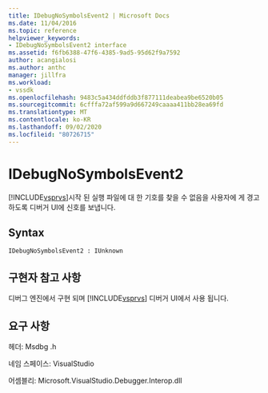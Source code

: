 ```yaml
---
title: IDebugNoSymbolsEvent2 | Microsoft Docs
ms.date: 11/04/2016
ms.topic: reference
helpviewer_keywords:
- IDebugNoSymbolsEvent2 interface
ms.assetid: f6fb6388-47f6-4385-9ad5-95d62f9a7592
author: acangialosi
ms.author: anthc
manager: jillfra
ms.workload:
- vssdk
ms.openlocfilehash: 9483c5a434ddfddb3f877111deabea9be6520b05
ms.sourcegitcommit: 6cfffa72af599a9d667249caaaa411bb28ea69fd
ms.translationtype: MT
ms.contentlocale: ko-KR
ms.lasthandoff: 09/02/2020
ms.locfileid: "80726715"
---
```

# <a name="idebugnosymbolsevent2"></a>IDebugNoSymbolsEvent2
[!INCLUDE[vsprvs](../../../code-quality/includes/vsprvs_md.md)]시작 된 실행 파일에 대 한 기호를 찾을 수 없음을 사용자에 게 경고 하도록 디버거 UI에 신호를 보냅니다.

## <a name="syntax"></a>Syntax

```
IDebugNoSymbolsEvent2 : IUnknown
```

## <a name="notes-for-implementers"></a>구현자 참고 사항
 디버그 엔진에서 구현 되며 [!INCLUDE[vsprvs](../../../code-quality/includes/vsprvs_md.md)] 디버거 UI에서 사용 됩니다.

## <a name="requirements"></a>요구 사항
 헤더: Msdbg .h

 네임 스페이스: VisualStudio

 어셈블리: Microsoft.VisualStudio.Debugger.Interop.dll

